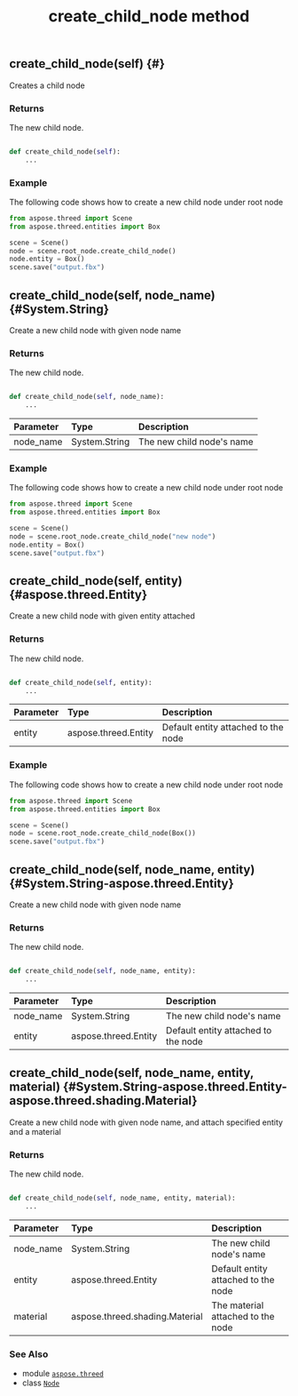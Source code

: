 ﻿---
title: create_child_node method
second_title: Aspose.3D for Python via .NET API References
description: 
type: docs
weight: 40
url: /python-net/aspose.threed/node/create_child_node/
is_root: false
---

## create_child_node(self) {#}

Creates a child node


### Returns 


The new child node.


```python

def create_child_node(self):
    ...
```



### Example 


The following code shows how to create a new child node under root node

```python
from aspose.threed import Scene
from aspose.threed.entities import Box

scene = Scene()
node = scene.root_node.create_child_node()
node.entity = Box()
scene.save("output.fbx")

```


## create_child_node(self, node_name) {#System.String}

Create a new child node with given node name


### Returns 


The new child node.


```python

def create_child_node(self, node_name):
    ...
```


| Parameter | Type | Description |
| :- | :- | :- |
| node_name | System.String | The new child node's name |

### Example 


The following code shows how to create a new child node under root node

```python
from aspose.threed import Scene
from aspose.threed.entities import Box

scene = Scene()
node = scene.root_node.create_child_node("new node")
node.entity = Box()
scene.save("output.fbx")

```


## create_child_node(self, entity) {#aspose.threed.Entity}

Create a new child node with given entity attached


### Returns 


The new child node.


```python

def create_child_node(self, entity):
    ...
```


| Parameter | Type | Description |
| :- | :- | :- |
| entity | aspose.threed.Entity | Default entity attached to the node |

### Example 


The following code shows how to create a new child node under root node

```python
from aspose.threed import Scene
from aspose.threed.entities import Box

scene = Scene()
node = scene.root_node.create_child_node(Box())
scene.save("output.fbx")

```


## create_child_node(self, node_name, entity) {#System.String-aspose.threed.Entity}

Create a new child node with given node name


### Returns 


The new child node.


```python

def create_child_node(self, node_name, entity):
    ...
```


| Parameter | Type | Description |
| :- | :- | :- |
| node_name | System.String | The new child node's name |
| entity | aspose.threed.Entity | Default entity attached to the node |


## create_child_node(self, node_name, entity, material) {#System.String-aspose.threed.Entity-aspose.threed.shading.Material}

Create a new child node with given node name, and attach specified entity and a material


### Returns 


The new child node.


```python

def create_child_node(self, node_name, entity, material):
    ...
```


| Parameter | Type | Description |
| :- | :- | :- |
| node_name | System.String | The new child node's name |
| entity | aspose.threed.Entity | Default entity attached to the node |
| material | aspose.threed.shading.Material | The material attached to the node |



### See Also
* module [`aspose.threed`](../../)
* class [`Node`](/3d/python-net/aspose.threed/node)
